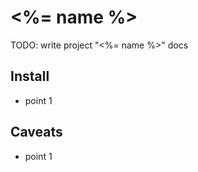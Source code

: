 # <%= name %> 
TODO: write project "<%= name %>" docs

## Install
- point 1 

## Caveats
- point 1 
